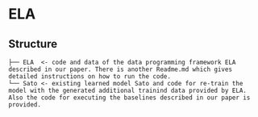 # ELA
## Structure
    ├── ELA  <- code and data of the data programming framework ELA described in our paper. There is another Readme.md which gives detailed instructions on how to run the code.
    └── Sato <- existing learned model Sato and code for re-train the model with the generated additional trainind data provided by ELA. Also the code for executing the baselines described in our paper is provided. 